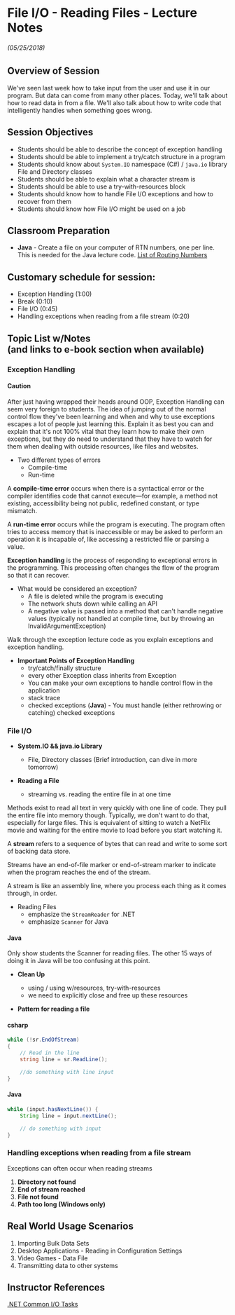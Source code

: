 <link rel="stylesheet" type="text/css" media="all" href="./styles/style.css" />

# File I/O - Reading Files - Lecture Notes
###### (05/25/2018)

## **Overview of Session**

We've seen last week how to take input from the user and use it in our program. But data can come from many other places. Today, we'll talk about how to read data in from a file. We'll also talk about how to write code that intelligently handles when something goes wrong.

## **Session Objectives**
* Students should be able to describe the concept of exception handling
* Students should be able to implement a try/catch structure in a program
* Students should know about `System.IO` namespace (C#) / `java.io` library File and Directory classes
* Students should be able to explain what a character stream is
* Students should be able to use a try-with-resources block
* Students should know how to handle File I/O exceptions and how to recover from them
* Students should know how File I/O might be used on a job

## Classroom Preparation
* **Java** - Create a file on your computer of RTN numbers, one per line. This is needed for the Java lecture code. [List of Routing Numbers](https://www.usbank.com/bank-accounts/checking-accounts/checking-customer-resources/aba-routing-number.html)

## **Customary schedule for session:**

* Exception Handling (1:00)
* Break (0:10)
* File I/O (0:45)
* Handling exceptions when reading from a file stream (0:20)

## **Topic List w/Notes** <div class=topicNote>(and <span class='link'>links</span> to e-book section when available)</div>

### Exception Handling

<div class="note caution">

#### Caution

After just having wrapped their heads around OOP, Exception Handling can seem very foreign to students. The idea of jumping out of the normal control flow they've been learning and when and why to use exceptions escapes a lot of people just learning this. Explain it as best you can and explain that it's not 100% vital that they learn how to make their own exceptions, but they do need to understand that they have to watch for them when dealing with outside resources, like files and websites.

</div>

 * Two different types of errors
    - Compile-time
    - Run-time

<div class="definition note">

A **compile-time error** occurs when there is a syntactical error or the compiler identifies code that cannot execute—for example, a method not existing, accessibility being not public, redefined constant, or type mismatch.
</div>

<div class="definition note">

A **run-time error** occurs while the program is executing. The program often tries to access memory that is inaccessible or may be asked to perform an operation it is incapable of, like accessing a restricted file or parsing a value.
</div>

<div class="definition note">

**Exception handling** is the process of responding to exceptional errors in the programming. This processing often changes the flow of the program so that it can recover.</div>

- What would be considered an exception?
    - A file is deleted while the program is executing
    - The network shuts down while calling an API
    - A negative value is passed into a method that can't handle negative values (typically not handled at compile time, but by throwing an InvalidArgumentException)

<div class="note instructorDirective">

Walk through the exception lecture code as you explain exceptions and exception handling.

</div>

- **Important Points of Exception Handling**
    - try/catch/finally structure
    - every other Exception class inherits from Exception
    - You can make your own exceptions to handle control flow in the application
    - stack trace
    - checked exceptions (**Java**) - You must handle (either rethrowing or catching) checked exceptions

### File I/O

- **System.IO && java.io Library**
    - File, Directory classes (Brief introduction, can dive in more tomorrow)

- **Reading a File**
    - streaming vs. reading the entire file in at one time

<div class="analogy note">

Methods exist to read all text in very quickly with one line of code. They pull the entire file into memory though. Typically, we don't want to do that, especially for large files. This is equivalent of sitting to watch a NetFlix movie and waiting for the entire movie to load before you start watching it.
</div>


<div class="definition note">

A **stream** refers to a sequence of bytes that can read and write to some sort of backing data store.

Streams have an end-of-file marker or end-of-stream marker to indicate when the program reaches the end of the stream.
</div>

<div class="analogy note">

A stream is like an assembly line, where you process each thing as it comes through, in order.

</div>

- Reading Files
    - emphasize the `StreamReader` for .NET
    - emphasize `Scanner` for Java

<div class="note caution">

#### Java

Only show students the Scanner for reading files. The other 15 ways of doing it in Java will be too confusing at this point.

</div>

- **Clean Up**
    - using / using w/resources, try-with-resources
    - we need to explicitly close and free up these resources

- **Pattern for reading a file**

#### csharp
```csharp
while (!sr.EndOfStream)
{
    // Read in the line
    string line = sr.ReadLine();

    //do something with line input
}
```

#### Java
```java
while (input.hasNextLine()) {
    String line = input.nextLine();

    // do something with input
}
```

### Handling exceptions when reading from a file stream


Exceptions can often occur when reading streams
1. **Directory not found**
2. **End of stream reached**
3. **File not found**
4. **Path too long (Windows only)**

## Real World Usage Scenarios

1. Importing Bulk Data Sets
2. Desktop Applications - Reading in Configuration Settings
3. Video Games - Data File
4. Transmitting data to other systems



## Instructor References

[.NET Common I/O Tasks](https://learn.microsoft.com/en-us/dotnet/standard/io/common-i-o-tasks)
